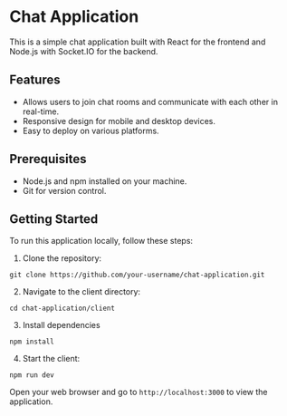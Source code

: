# Chat Application

This is a simple chat application built with React for the frontend and Node.js with Socket.IO for the backend.

## Features

- Allows users to join chat rooms and communicate with each other in real-time.
- Responsive design for mobile and desktop devices.
- Easy to deploy on various platforms.

## Prerequisites

- Node.js and npm installed on your machine.
- Git for version control.

## Getting Started

To run this application locally, follow these steps:

1. Clone the repository:
   
`git clone https://github.com/your-username/chat-application.git`

2. Navigate to the client directory:

`cd chat-application/client`

3. Install dependencies

`npm install`

4. Start the client:

`npm run dev`

Open your web browser and go to `http://localhost:3000` to view the application.

